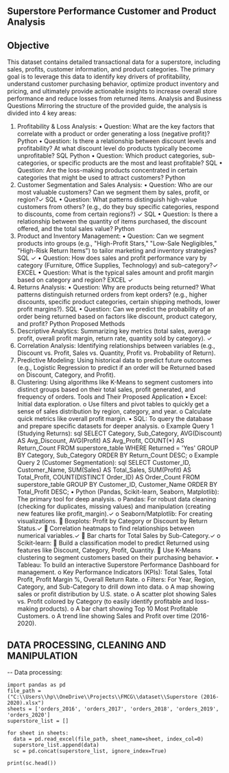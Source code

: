 ## Superstore Performance Customer and Product Analysis

## Objective

This dataset contains detailed transactional data for a superstore, including sales, profits, customer information, and product categories. The primary goal is to leverage this data to identify key drivers of profitability, understand customer purchasing behavior, optimize product inventory and pricing, and ultimately provide actionable insights to increase overall store performance and reduce losses from returned items.
Analysis and Business Questions
Mirroring the structure of the provided guide, the analysis is divided into 4 key areas:
1. Profitability & Loss Analysis:
•	Question: What are the key factors that correlate with a product or order generating a loss (negative profit)? Python
•	Question: Is there a relationship between discount levels and profitability? At what discount level do products typically become unprofitable? SQL Python
•	Question: Which product categories, sub-categories, or specific products are the most and least profitable? SQL
•	Question: Are the loss-making products concentrated in certain categories that might be used to attract customers?  Python
2. Customer Segmentation and Sales Analysis:
•	Question: Who are our most valuable customers? Can we segment them by sales, profit, or region?✓ SQL
•	Question: What patterns distinguish high-value customers from others? (e.g., do they buy specific categories, respond to discounts, come from certain regions?) ✓ SQL
•	Question: Is there a relationship between the quantity of items purchased, the discount offered, and the total sales value? Python
3. Product and Inventory Management:
•	Question: Can we segment products into groups (e.g., "High-Profit Stars," "Low-Sale Negligibles," "High-Risk Return Items") to tailor marketing and inventory strategies? SQL ✓
•	Question: How does sales and profit performance vary by category (Furniture, Office Supplies, Technology) and sub-category?✓ EXCEL
•	Question: What is the typical sales amount and profit margin based on category and region? EXCEL ✓
4. Returns Analysis:
•	Question: Why are products being returned? What patterns distinguish returned orders from kept orders? (e.g., higher discounts, specific product categories, certain shipping methods, lower profit margins?). SQL
•	Question: Can we predict the probability of an order being returned based on factors like discount, product category, and profit? Python
Proposed Methods
1.	Descriptive Analytics: Summarizing key metrics (total sales, average profit, overall profit margin, return rate, quantity sold by category). ✓
2.	Correlation Analysis: Identifying relationships between variables (e.g., Discount vs. Profit, Sales vs. Quantity, Profit vs. Probability of Return).
3.	Predictive Modeling: Using historical data to predict future outcomes (e.g., Logistic Regression to predict if an order will be Returned based on Discount, Category, and Profit).
4.	Clustering: Using algorithms like K-Means to segment customers into distinct groups based on their total sales, profit generated, and frequency of orders.
Tools and Their Proposed Application
•	Excel: Initial data exploration.
o	Use filters and pivot tables to quickly get a sense of sales distribution by region, category, and year.
o	Calculate quick metrics like overall profit margin.
•	SQL: To query the database and prepare specific datasets for deeper analysis.
o	Example Query 1 (Studying Returns):
sql
SELECT
    Category,
    Sub_Category,
    AVG(Discount) AS Avg_Discount,
    AVG(Profit) AS Avg_Profit,
    COUNT(*) AS Return_Count
FROM
    superstore_table
WHERE
    Returned = 'Yes'
GROUP BY
    Category, Sub_Category
ORDER BY
    Return_Count DESC;
o	Example Query 2 (Customer Segmentation):
sql
SELECT
    Customer_ID,
    Customer_Name,
    SUM(Sales) AS Total_Sales,
    SUM(Profit) AS Total_Profit,
    COUNT(DISTINCT Order_ID) AS Order_Count
FROM
    superstore_table
GROUP BY
    Customer_ID, Customer_Name
ORDER BY
    Total_Profit DESC;
•	Python (Pandas, Scikit-learn, Seaborn, Matplotlib): The primary tool for deep analysis.
o	Pandas: For robust data cleaning (checking for duplicates, missing values) and manipulation (creating new features like profit_margin).✓
o	Seaborn/Matplotlib: For creating visualizations.
	Boxplots: Profit by Category or Discount by Return Status.✓
	Correlation heatmaps to find relationships between numerical variables.✓
	Bar charts for Total Sales by Sub-Category.✓
o	Scikit-learn:
	Build a classification model to predict Returned using features like Discount, Category, Profit, Quantity.
	Use K-Means clustering to segment customers based on their purchasing behavior.
•	Tableau: To build an interactive Superstore Performance Dashboard for management.
o	Key Performance Indicators (KPIs): Total Sales, Total Profit, Profit Margin %, Overall Return Rate.
o	Filters: For Year, Region, Category, and Sub-Category to drill down into data.
o	A map showing sales or profit distribution by U.S. state.
o	A scatter plot showing Sales vs. Profit colored by Category (to easily identify profitable and loss-making products).
o	A bar chart showing Top 10 Most Profitable Customers.
o	A trend line showing Sales and Profit over time (2016-2020).








## DATA PROCESSING, CLEANING AND MANIPULATION

-- Data processing:

    import pandas as pd
    file_path = ("C:\\Users\\hp\\OneDrive\\Projects\\FMCG\\dataset\\Superstore (2016-2020).xlsx")
    sheets = ['orders_2016', 'orders_2017', 'orders_2018', 'orders_2019', 'orders_2020']
    superstore_list = []
    
    for sheet in sheets:
      data = pd.read_excel(file_path, sheet_name=sheet, index_col=0)
      superstore_list.append(data)
      sc = pd.concat(superstore_list, ignore_index=True)
    
    print(sc.head())
